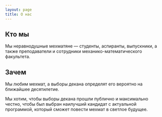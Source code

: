 ```yaml
---
layout: page
title: О нас
---
```


## Кто мы

Мы неравнодушные мехматяне — студенты, аспиранты, выпускники, а также преподаватели и сотрудники механико-математического факультета.

## Зачем

Мы любим мехмат, а выборы декана определят его вероятно на ближайшее десятилетие.

Мы хотим, чтобы выборы декана прошли публично и максимально честно, чтобы был выбран наилучший кандидат с актуальной программой, который сможет повести мехмат в светлое будущее.
